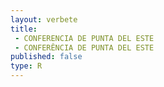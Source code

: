 ```yaml
---
layout: verbete
title:
 - CONFERENCIA DE PUNTA DEL ESTE
 - CONFERÊNCIA DE PUNTA DEL ESTE
published: false
type: R
---
```


